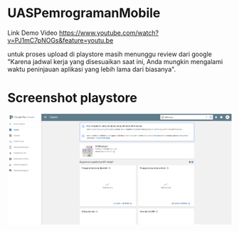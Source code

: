# UASPemrogramanMobile
Link Demo Video
https://www.youtube.com/watch?v=PJ1mC7pNOGs&feature=youtu.be

untuk proses upload di playstore masih menunggu review dari google
"Karena jadwal kerja yang disesuaikan saat ini, Anda mungkin mengalami waktu peninjauan aplikasi yang lebih lama dari biasanya".
# Screenshot playstore
![Layout Actv 1](https://github.com/RitaP06/UASPemrogramanMobile/blob/master/playstore.PNG)
